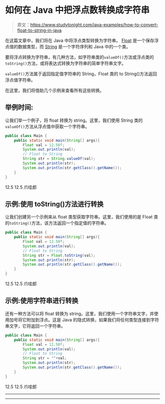 # 如何在 Java 中把浮点数转换成字符串

> 原文：<https://www.studytonight.com/java-examples/how-to-convert-float-to-string-in-java>

在这篇文章中，我们将在 Java 中将浮点类型转换为字符串。 [Float](https://www.studytonight.com/java/float-class.php) 是一个保存浮点值的数据类型，而 [String](https://www.studytonight.com/java/string-handling-in-java.php) 是一个字符序列和 Java 中的一个类。

要将浮点转换为字符串，有几种方法，如字符串类的`valueOf()`方法或浮点类的`toString()`方法，或将表达式转换为字符串的简单字符串文字。

`valueOf()`方法属于返回指定值字符串的 String，Float 类的 to String()方法返回浮点值字符串。

在这里，我们将借助几个示例来查看所有这些转换。

## 举例时间:

让我们举一个例子，将 float 转换为 string。这里，我们使用 String 类的`valueOf()`方法从浮点值中获取一个字符串。

```java
public class Main {
	public static void main(String[] args){
		Float val = 12.50f;
		System.out.println(val);
		// Float to String
		String str = String.valueOf(val);
		System.out.println(str);
		System.out.println(str.getClass().getName());
	}
}
```

12.5
12.5
爪哇郎

## 示例:使用 toString()方法进行转换

让我们创建另一个示例来从 float 类型获取字符串。这里，我们使用的是 Float 类的`toString()`方法，该方法返回一个指定值的字符串。

```java
public class Main {
	public static void main(String[] args){
		Float val = 12.50f;
		System.out.println(val);
		// Float to String
		String str = Float.toString(val);
		System.out.println(str);
		System.out.println(str.getClass().getName());
	}
}
```

12.5
12.5
爪哇郎

## 示例:使用字符串进行转换

还有一种方法可以将 float 转换为 string。这里，我们使用一个字符串文字，并使用加号将它附加到浮点。这是 Java 的隐式转换，如果我们将任何类型连接到字符串文字，它将返回一个字符串。

```java
public class Main {
	public static void main(String[] args){
		Float val = 12.50f;
		System.out.println(val);
		// Float to String
		String str = ""+val;
		System.out.println(str);
		System.out.println(str.getClass().getName());
	}
}
```

12.5
12.5
爪哇郎

* * *

* * *